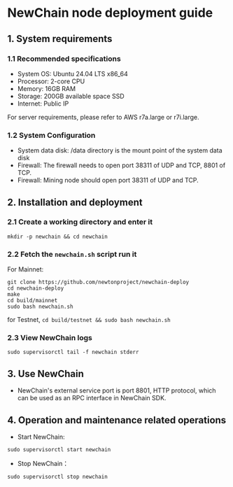 # NewChain node deployment guide

## 1. System requirements

### 1.1 Recommended specifications
  - System OS: Ubuntu 24.04 LTS x86_64
  - Processor: 2-core CPU
  - Memory: 16GB RAM
  - Storage: 200GB available space SSD
  - Internet: Public IP

For server requirements, please refer to AWS r7a.large or r7i.large.

### 1.2 System Configuration
  - System data disk: /data directory is the mount point of the system data disk
  - Firewall: The firewall needs to open port 38311 of UDP and TCP, 8801 of TCP.
  - Firewall: Mining node should open port 38311 of UDP and TCP.

## 2. Installation and deployment

### 2.1 Create a working directory and enter it

```
mkdir -p newchain && cd newchain
```

### 2.2 Fetch the `newchain.sh` script run it

For Mainnet:

```
git clone https://github.com/newtonproject/newchain-deploy
cd newchain-deploy
make
cd build/mainnet
sudo bash newchain.sh
```

for Testnet, `cd build/testnet && sudo bash newchain.sh`

### 2.3 View NewChain logs

```
sudo supervisorctl tail -f newchain stderr
```

## 3. Use NewChain

- NewChain's external service port is port 8801, HTTP protocol, which can be used as an RPC interface in NewChain SDK.

## 4. Operation and maintenance related operations

- Start NewChain:

```
sudo supervisorctl start newchain
```

- Stop NewChain：

```
sudo supervisorctl stop newchain
```

